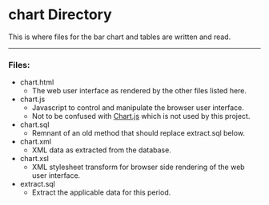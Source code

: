 # chart Directory

This is where files for the bar chart and tables are written and read.

---

### Files:

* chart.html
	* The web user interface as rendered by the other files listed here.
* chart.js
	* Javascript to control and manipulate the browser user interface.
	* Not to be confused with [Chart.js](https://www.chartjs.org) which is not used by this project.
* chart.sql
	* Remnant of an old method that should replace extract.sql below.
* chart.xml
	* XML data as extracted from the database.
* chart.xsl
	* XML stylesheet transform for browser side rendering of the web user interface.
* extract.sql
	* Extract the applicable data for this period.

